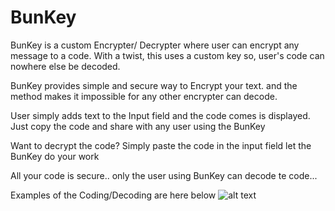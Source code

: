 # BunKey
BunKey is a custom Encrypter/ Decrypter where user can encrypt any message to a code. With a twist, this uses a custom key so, user's code can nowhere else be decoded.

BunKey provides simple and secure way to Encrypt your text. 
and the method makes it impossible for any other encrypter can decode.

User simply adds text to the Input field and the code comes is displayed.
Just copy the code and share with any user using the BunKey

Want to decrypt the code?
Simply paste the code in the input field let the BunKey do your work

All your code is secure.. only the user using BunKey can decode te code...

Examples of the Coding/Decoding are here below
![alt text](https://lh3.googleusercontent.com/CIwsCCmaqFUqMy5P-2szGt11YtXJtpzsHJhZDhaFh69aaA3DBcxgeyLFmajd_hJJsduEo1rWVN1yfJqUPiAvFs4TYz5R0e3TjrFsWQsdGJElvVbr5qS5uFCP7DVD5bOvfafcGqJGATA96DZP7uZLwwM5IbNV-Z_1g6ag4xVtK8JWCiAePSuZYSeFUDQKmgMKiqz3CFY01Lm8K3yxpgYLGmHpNs7-pDiP6rRbwS4i4lw_pm-gTPf2guQkX-TqoqtbZN7R94h9BT8LQyVqE0oMfKcMfK2icX8GBNJTWa_eKK_unviuOJyqtf6wFV6zjh6S2KT6xrqppfw8NXK7Wlicw790iDcVVHxi2nfPDPHfG7-XoQTyfj9TKX6yuZU0zNHkhBBClWamigUtSUjTtUNhtSuXZDHsR6Uf_AMWnGy6J5BSTnl1TjTYcyrCkautsqY6PcYolQVgSHFbmgTFJiZdSnTJ0TxP_zehL72RNMYs79Kg_FAqrXL2kb7QZwOkBPIjV7feD_D5iDl-gW4IiJU46Tdrw6WD5PNkjIXFfLxmYtQOXv3QQieW8OzRprLVOFU-fHeBZM-5lKepmwIfyhLMHIb1Gdn5BAVOrondlpQsue4vDzzz_kukzcdG0Q-mROS4tyJOjUvMyg5OXqsrtf9cpTguoKtpSOcxHAzY7iocjkUBAEGZzm_YmanwqanaV8_EiBaJ3zDqyP28_NAx7GdtKvtx=s1246-no?authuser=0)
